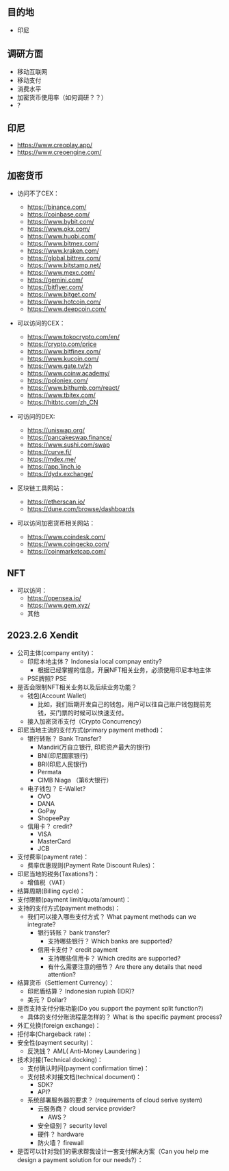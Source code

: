 <!--
 * @Author: yqq
 * @Email: youngqqcn@gmail.com
 * @Date: 2023-01-29 19:06:26
 * @Description: file content
-->

## 目的地

- 印尼

## 调研方面

- 移动互联网
- 移动支付
- 消费水平
- 加密货币使用率（如何调研？？）
- ?


## 印尼

- https://www.creoplay.app/
- https://www.creoengine.com/


## 加密货币

- 访问不了CEX：
  - https://binance.com/
  - https://coinbase.com/
  - https://www.bybit.com/
  - https://www.okx.com/
  - https://www.huobi.com/
  - https://www.bitmex.com/
  - https://www.kraken.com/
  - https://global.bittrex.com/
  - https://www.bitstamp.net/
  - https://www.mexc.com/
  - https://gemini.com/
  - https://bitflyer.com/
  - https://www.bitget.com/
  - https://www.hotcoin.com/
  - https://www.deepcoin.com/

- 可以访问的CEX：
  - https://www.tokocrypto.com/en/
  - https://crypto.com/price
  - https://www.bitfinex.com/
  - https://www.kucoin.com/
  - https://www.gate.tv/zh
  - https://www.coinw.academy/
  - https://poloniex.com/
  - https://www.bithumb.com/react/
  - https://www.tbitex.com/
  - https://hitbtc.com/zh_CN

- 可访问的DEX:
  - https://uniswap.org/
  - https://pancakeswap.finance/
  - https://www.sushi.com/swap
  - https://curve.fi/
  - https://mdex.me/
  - https://app.1inch.io
  - https://dydx.exchange/

- 区块链工具网站：
  - https://etherscan.io/
  - https://dune.com/browse/dashboards

- 可以访问加密货币相关网站：
  - https://www.coindesk.com/
  - https://www.coingecko.com/
  - https://coinmarketcap.com/


## NFT

- 可以访问：
  - https://opensea.io/
  - https://www.gem.xyz/
  - 其他


## 2023.2.6 Xendit

- 公司主体(company entity)：
  - 印尼本地主体？ Indonesia local compnay entity?
    - 根据已经掌握的信息，开展NFT相关业务，必须使用印尼本地主体
  - PSE牌照? PSE
- 是否会限制NFT相关业务以及后续业务功能？
  - 钱包(Account Wallet)
    - 比如，我们后期开发自己的钱包，用户可以往自己账户钱包提前充钱，买门票的时候可以快速支付。
  - 接入加密货币支付（Crypto Concurrency）
- 印尼当地主流的支付方式(primary payment method)：
  - 银行转账？ Bank Transfer?
    - Mandiri(万自立银行, 印尼资产最大的银行)
    - BNI(印尼国家银行)
    - BRI(印尼人民银行)
    - Permata
    - CIMB Niaga （第6大银行）
  - 电子钱包？ E-Wallet?
    - OVO
    - DANA
    - GoPay
    - ShopeePay
  - 信用卡？ credit?
    - VISA
    - MasterCard
    - JCB
- 支付费率(payment rate)：
  - 费率优惠规则(Payment Rate Discount Rules)：
- 印尼当地的税务(Taxations?)：
  - 增值税（VAT）
- 结算周期(Billing cycle)：
- 支付限额(payment limit/quota/amount)：
- 支持的支付方式(payment methods)：
  - 我们可以接入哪些支付方式？ What payment methods can we integrate?
    - 银行转账？ bank transfer?
      - 支持哪些银行？ Which banks are supported?
    - 信用卡支付？ credit payment
      - 支持哪些信用卡？ Which credits are supported?
      - 有什么需要注意的细节？ Are there any details that need attention?
- 结算货币（Settlement Currency）：
  - 印尼盾结算？ Indonesian rupiah (IDR)?
  - 美元？ Dollar?
- 是否支持支付分账功能(Do you support the payment split function?)
  - 具体的支付分账流程是怎样的？ What is the specific payment process?
- 外汇兑换(foreign exchange)：
- 拒付率(Chargeback rate)：
- 安全性(payment security)：
  - 反洗钱？ AML( Anti-Money Laundering )
- 技术对接(Technical docking)：
  - 支付确认时间(payment confirmation time)：
  - 支付技术对接文档(technical document)：
    - SDK?
    - API?
  - 系统部署服务器的要求？ (requirements of cloud serive system)
    - 云服务商？ cloud service provider?
      - AWS？
    - 安全级别？ security level
    - 硬件？  hardware
    - 防火墙？  firewall
- 是否可以针对我们的需求帮我设计一套支付解决方案（Can you help me design a payment solution for our needs?）：




